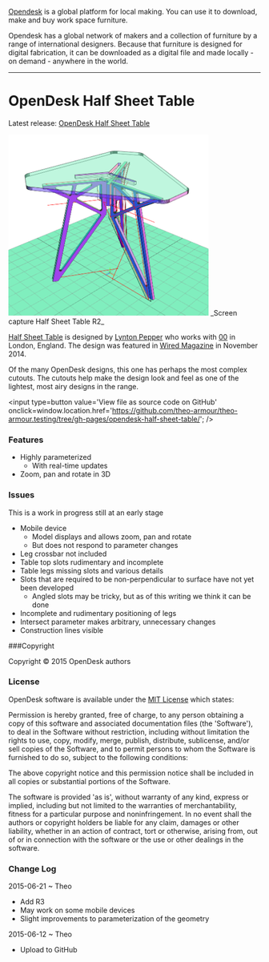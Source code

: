 [Opendesk]( https://www.opendesk.cc/ ) is a global platform for local making. You can use it to download, make and buy work space furniture.

Opendesk has a global network of makers and a collection of furniture by a range of international designers. Because that furniture is designed for digital fabrication, it can be downloaded as a digital file and made locally - on demand - anywhere in the world.
***

OpenDesk Half Sheet Table
===

Latest release: [OpenDesk Half Sheet Table](http://theo-armour.github.io/theo-armour.testing/opendesk-half-sheet-table/latest/ )

<span style=display:none; >[View as web page]( http://theo-armour.github.io/theo-armour.testing/opendesk-half-sheet-table/ "View file as a web page." ) </span>  


<img src=half-sheet-table-r2.png width=400 />  
_Screen capture Half Sheet Table R2_

[Half Sheet Table]( https://www.opendesk.cc/zero/half-sheet-table ) is designed by [Lynton Pepper]( https://www.opendesk.cc/designers/lynton-pepper ) who works with
[00]( http://www.project00.cc/ ) in London, England. The design was featured in [Wired Magazine]( http://www.wired.co.uk/magazine/archive/2015/01/play/download-this-table )
in November 2014.

Of the many OpenDesk designs, this one has perhaps the most complex cutouts. 
The cutouts help make the design look and feel as one of the lightest, most airy designs in the range.


<input type=button value='View file as source code on GitHub' onclick=window.location.href='https://github.com/theo-armour/theo-armour.testing/tree/gh-pages/opendesk-half-sheet-table/'; />

### Features

* Highly parameterized
	* With real-time updates
* Zoom, pan and rotate in 3D

### Issues

This is a work in progress still at an early stage

* Mobile device
	* Model displays and allows zoom, pan and rotate
	* But does not respond to parameter changes
* Leg crossbar not included
* Table top slots rudimentary and incomplete
* Table legs missing slots and various details
* Slots that are required to be non-perpendicular to surface have not yet been developed
	* Angled slots may be tricky, but as of this writing we think it can be done
* Incomplete and rudimentary positioning of legs
* Intersect parameter makes arbitrary, unnecessary changes
* Construction lines visible


###Copyright

Copyright © 2015 OpenDesk authors


### License

OpenDesk software is available under the [MIT License]( http://en.wikipedia.org/wiki/MIT_License) which states:

Permission is hereby granted, free of charge, to any person obtaining a copy of this software and associated documentation files (the 'Software'),
to deal in the Software without restriction, including without limitation the rights to use, copy, modify, merge, publish, distribute, sublicense, and/or sell copies of the Software, and to permit persons to whom the Software is furnished to do so, subject to the following conditions:

The above copyright notice and this permission notice shall be included in all copies or substantial portions of the Software.

The software is provided 'as is', without warranty of any kind, express or implied, including but not limited to the warranties of merchantability, fitness for a particular purpose and noninfringement.
In no event shall the authors or copyright holders be liable for any claim, damages or other liability, whether in an action of contract, tort or otherwise, arising from, out of or in connection with the software or the use or other dealings in the software.



### Change Log

2015-06-21 ~ Theo

* Add R3
* May work on some mobile devices
* Slight improvements to parameterization of the geometry

2015-06-12 ~ Theo

* Upload to GitHub